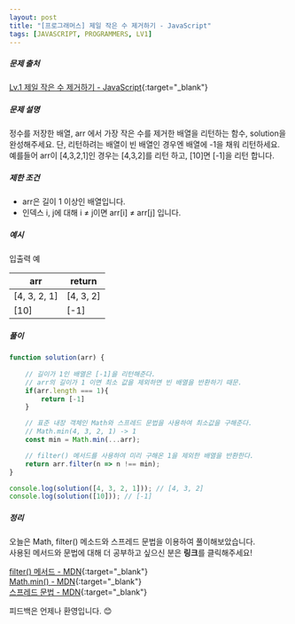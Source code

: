 ```yaml
---
layout: post
title: "[프로그래머스] 제일 작은 수 제거하기 - JavaScript"
tags: [JAVASCRIPT, PROGRAMMERS, LV1]
---
```

##### 문제 출처
[Lv.1 제일 작은 수 제거하기 - JavaScript](https://programmers.co.kr/learn/courses/30/lessons/12935?language=javascript){:target="_blank"}

##### 문제 설명
정수를 저장한 배열, arr 에서 가장 작은 수를 제거한 배열을 리턴하는 함수, solution을 완성해주세요. 단, 리턴하려는 배열이 빈 배열인 경우엔 배열에 -1을 채워 리턴하세요. 예를들어 arr이 [4,3,2,1]인 경우는 [4,3,2]를 리턴 하고, [10]면 [-1]을 리턴 합니다.

##### 제한 조건
* arr은 길이 1 이상인 배열입니다.
* 인덱스 i, j에 대해 i ≠ j이면 arr[i] ≠ arr[j] 입니다.

##### 예시
입출력 예

|arr|return|
|---|---|
|[4, 3, 2, 1]|[4, 3, 2]|
|[10]|[-1]|

##### 풀이
```javascript
function solution(arr) {
    
    // 길이가 1인 배열은 [-1]을 리턴해준다.
    // arr의 길이가 1 이면 최소 값을 제외하면 빈 배열을 반환하기 때문.
    if(arr.length === 1){
        return [-1]
    }

    // 표준 내장 객체인 Math와 스프레드 문법을 사용하여 최소값을 구해준다.
    // Math.min(4, 3, 2, 1) -> 1
    const min = Math.min(...arr);

    // filter() 메서드를 사용하여 미리 구해온 1을 제외한 배열을 반환한다.
    return arr.filter(n => n !== min);
}

console.log(solution([4, 3, 2, 1])); // [4, 3, 2]
console.log(solution([10])); // [-1]
```

##### 정리
오늘은 Math, filter() 메소드와 스프레드 문법을 이용하여 풀이해보았습니다.<br />
사용된 메서드와 문법에 대해 더 공부하고 싶으신 분은 **링크**를 클릭해주세요!

[filter() 메서드 - MDN](https://developer.mozilla.org/ko/docs/Web/JavaScript/Reference/Global_Objects/Array/filter){:target="_blank"} <br />
[Math.min() - MDN](https://developer.mozilla.org/ko/docs/Web/JavaScript/Reference/Global_Objects/Math/min){:target="_blank"} <br />
[스프레드 문법 - MDN](https://developer.mozilla.org/ko/docs/Web/JavaScript/Reference/Operators/Spread_syntax){:target="_blank"}

피드백은 언제나 환영입니다. 😊